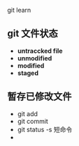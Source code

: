 git learn



## git 文件状态

* **untraccked file**
* **unmodified**
* **modified**
* **staged**



## 暂存已修改文件

* git add
* git commit
* git status -s 短命令
*  